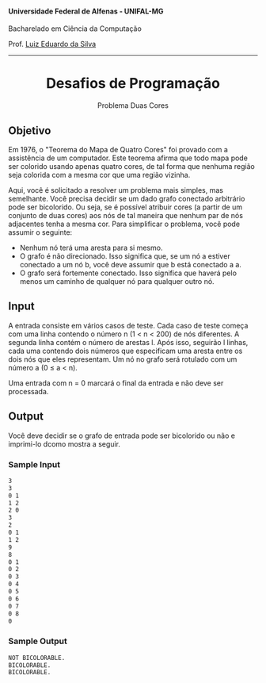 #### Universidade Federal de Alfenas - UNIFAL-MG
Bacharelado em Ciência da Computação

Prof. [Luiz Eduardo da Silva](https://github.com/luizedsilva)

<hr>
<div align="center">
<h1>Desafios de Programação</h1>
    <p>Problema Duas Cores</p>
</div>

## Objetivo

Em 1976, o "Teorema do Mapa de Quatro Cores" foi provado com a assistência de um computador. Este teorema afirma que todo mapa pode ser colorido usando apenas quatro cores, de tal forma que nenhuma região seja colorida com a mesma cor que uma região vizinha.

Aqui, você é solicitado a resolver um problema mais simples, mas semelhante. Você precisa decidir se um dado grafo conectado arbitrário pode ser bicolorido. 
Ou seja, se é possível atribuir cores (a partir de um conjunto de duas cores) aos nós de tal maneira que nenhum par de nós adjacentes tenha a mesma cor. 
Para simplificar o problema, você pode assumir o seguinte:

- Nenhum nó terá uma aresta para si mesmo.
- O grafo é não direcionado. Isso significa que, se um nó a estiver conectado a um nó b, você deve assumir que b está conectado a a.
- O grafo será fortemente conectado. Isso significa que haverá pelo menos um caminho de qualquer nó para qualquer outro nó.

## Input
A entrada consiste em vários casos de teste. Cada caso de teste começa com uma linha contendo o número n (1 < n < 200) de nós diferentes. A segunda linha contém o número de arestas l. Após isso, seguirão l linhas, cada uma contendo dois números que especificam uma aresta entre os dois nós que eles representam. Um nó no grafo será rotulado com um número a (0 ≤ a < n).

Uma entrada com n = 0 marcará o final da entrada e não deve ser processada.

## Output
Você deve decidir se o grafo de entrada pode ser bicolorido ou não e imprimi-lo dcomo mostra a seguir.

### Sample Input
```bash
3
3
0 1
1 2
2 0
3
2
0 1
1 2
9
8
0 1
0 2
0 3
0 4
0 5
0 6
0 7
0 8
0
```

### Sample Output
```bash
NOT BICOLORABLE.
BICOLORABLE.
BICOLORABLE.
```


